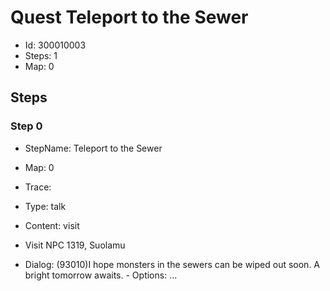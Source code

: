 # Quest Teleport to the Sewer

- Id: 300010003
- Steps: 1
- Map: 0

## Steps

### Step 0
- StepName:  Teleport to the Sewer
- Map:  0
- Trace:  
- Type:  talk
- Content:  visit
- Visit NPC 1319, Suolamu

- Dialog: (93010)I hope monsters in the sewers can be wiped out soon. A bright tomorrow awaits. - Options: …


